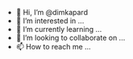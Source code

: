 - 👋 Hi, I’m @dimkapard
- 👀 I’m interested in ...
- 🌱 I’m currently learning ...
- 💞️ I’m looking to collaborate on ...
- 📫 How to reach me ...

<!---
dimkapard/dimkapard is a ✨ special ✨ repository because its `README.md` (this file) appears on your GitHub profile.
You can click the Preview link to take a look at your changes.
--->
